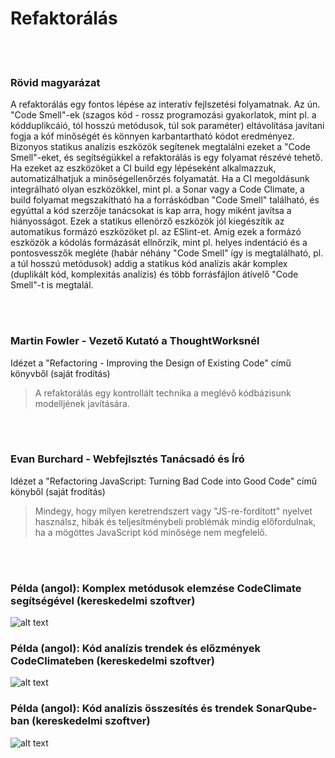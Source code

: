 # Refaktorálás

<br/><br/>

### Rövid magyarázat

A refaktorálás egy fontos lépése az interatív fejlszetési folyamatnak. Az ún. "Code Smell"-ek (szagos kód - rossz programozási gyakorlatok, mint pl. a kódduplikcáió, tól hosszú metódusok, túl sok paraméter) eltávolítása javítani fogja a kóf minőségét és könnyen karbantartható kódot eredményez. Bizonyos statikus analízis eszközök segítenek megtalálni ezeket a "Code Smell"-eket, és segítségükkel a refaktorálás is egy folyamat részévé tehető. Ha ezeket az eszközöket a CI build egy lépéseként alkalmazzuk, automatizálhatjuk a minőségellenőrzés folyamatát. Ha a CI megoldásunk integrálható olyan eszközökkel, mint pl. a Sonar vagy a Code Climate, a build folyamat megszakítható ha a forráskódban "Code Smell" található, és egyúttal a kód szerzője tanácsokat is kap arra, hogy miként javítsa a hiányosságot. Ezek a statikus ellenörző eszközök jól kiegészítik az automatikus formázó eszközöket pl. az ESlint-et. Amíg ezek a formázó eszközök a kódolás formázását ellnőrzik, mint pl. helyes indentáció és a pontosvesszők megléte (habár néhány "Code Smell" így is megtalálható, pl. a túl hosszú metódusok) addig a statikus kód analízis akár komplex (duplikált kód, komplexitás analízis) és több forrásfájlon átívelő "Code Smell"-t is megtalál.

<br/><br/>


### Martin Fowler - Vezető Kutató a ThoughtWorksnél

 Idézet a "Refactoring - Improving the Design of Existing Code" című könyvből (saját frodítás)

 > A refaktorálás egy kontrollált technika a meglévő kódbázisunk modelljének javítására.

<br/><br/>

### Evan Burchard - Webfejlsztés Tanácsadó és Író

 Idézet a "Refactoring JavaScript: Turning Bad Code into Good Code" című könyből (saját frodítás)

 > Mindegy, hogy milyen keretrendszert vagy "JS-re-fordított" nyelvet használsz, hibák és teljesítménybeli problémák mindig előfordulnak, ha a mögöttes JavaScript kód minősége nem megfelelő.

<br/><br/>

 ### Példa (angol): Komplex metódusok elemzése CodeClimate segítségével (kereskedelmi szoftver)

![alt text](https://github.com/i0natan/nodebestpractices/blob/master/assets/images/codeanalysis-climate-complex-methods.PNG " Komplex metódusok elemzése")

### Példa (angol): Kód analízis trendek és előzmények CodeClimateben (kereskedelmi szoftver)

![alt text](https://github.com/i0natan/nodebestpractices/blob/master/assets/images/codeanalysis-climate-history.PNG "Kód analízis trendek és előzmények")

### Példa (angol): Kód analízis összesítés és trendek SonarQube-ban (kereskedelmi szoftver)

![alt text](https://github.com/i0natan/nodebestpractices/blob/master/assets/images/codeanalysis-sonarqube-dashboard.PNG "Kód analízis összesítés és trendek")


<br/><br/>
